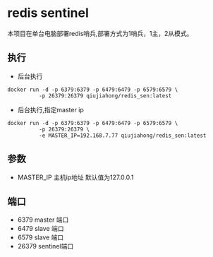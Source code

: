 # redis sentinel

本项目在单台电脑部署redis哨兵,部署方式为1哨兵，1主，2从模式。


## 执行

* 后台执行

```
docker run -d -p 6379:6379 -p 6479:6479 -p 6579:6579 \
          -p 26379:26379 qiujiahong/redis_sen:latest
```

* 后台执行,指定master ip 

```
docker run -d -p 6379:6379 -p 6479:6479 -p 6579:6579 \
          -p 26379:26379 \
          -e MASTER_IP=192.168.7.77 qiujiahong/redis_sen:latest
```

## 参数

* MASTER_IP  主机ip地址 默认值为127.0.0.1


## 端口

* 6379   master 端口
* 6479   slave  端口
* 6579   slave  端口
* 26379  sentinel端口